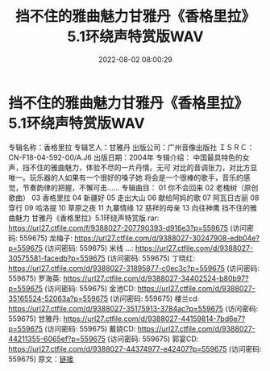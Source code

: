 ﻿---
title: 挡不住的雅曲魅力甘雅丹《香格里拉》5.1环绕声特赏版WAV
date: 2022-08-02 08:00:29
categories: DTS多声道制作
tags: 华语中文
---
# 挡不住的雅曲魅力甘雅丹《香格里拉》5.1环绕声特赏版WAV

专辑名称：香格里拉
专辑艺人：甘雅丹
出版公司：广州音像出版社
ＩＳＲＣ：CN-F18-04-592-00/A.J6
出版日期：2004年
专辑介绍：
中国最具特色的女声，挡不住的雅曲魅力，体验不尽的一片丹情。无可
对比的音调张力，对比方显唯一。玩乐器的人如果有一个很好的嗓子她
将会是一个很棒的歌手，音乐的感觉，节奏韵律的把握，不懈可击……
专辑曲目：
01 你不会回来
02 老槐树（原创歌曲）
03 香格里拉
04 新疆好
05 走出大山
06 献给阿妈的歌
07 阿瓦日古丽
08 穿行
09 哈洛提
10 草原之夜
11 九寨情缘
12 慈祥的母亲
13 向往神鹰
挡不住的雅曲魅力 甘雅丹《香格里拉》5.1环绕声特赏版.rar: https://url27.ctfile.com/f/9388027-207790393-d916e3?p=559675
(访问密码: 559675)
龙梅子: https://url27.ctfile.com/d/9388027-30247908-edb04e?p=559675
(访问密码: 559675)
米线 ...: https://url27.ctfile.com/d/9388027-30575581-facedb?p=559675
(访问密码: 559675)
丁晓红: https://url27.ctfile.com/d/9388027-31895877-c0ec3c?p=559675
(访问密码: 559675)
罗海英: https://url27.ctfile.com/d/9388027-34402524-b80b97?p=559675
(访问密码: 559675)
金池CD: https://url27.ctfile.com/d/9388027-35165524-52063a?p=559675
(访问密码: 559675)
楼兰cd: https://url27.ctfile.com/d/9388027-35175913-3784ac?p=559675
(访问密码: 559675)
甘雅丹: https://url27.ctfile.com/d/9388027-44159814-7bd6e7?p=559675
(访问密码: 559675)
戴娆CD: https://url27.ctfile.com/d/9388027-44211355-6065ef?p=559675
(访问密码: 559675)
郭宴CD: https://url27.ctfile.com/d/9388027-44374977-e42407?p=559675
(访问密码: 559675)
原文：[链接](https://blog.sina.com.cn/s/blog_1647c7e7601030yno.html)